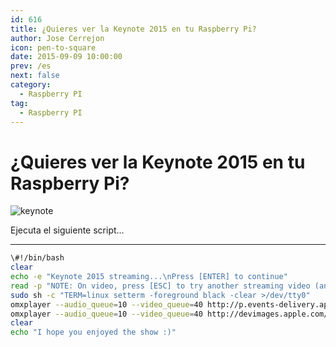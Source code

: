 ```yaml
---
id: 616
title: ¿Quieres ver la Keynote 2015 en tu Raspberry Pi?
author: Jose Cerrejon
icon: pen-to-square
date: 2015-09-09 10:00:00
prev: /es
next: false
category:
  - Raspberry PI
tag:
  - Raspberry PI
---
```


# ¿Quieres ver la Keynote 2015 en tu Raspberry Pi?

![keynote](/images/2015/09/keynote_92k15.png)

Ejecuta el siguiente script...

- - -
```bash
\#!/bin/bash
clear
echo -e "Keynote 2015 streaming...\nPress [ENTER] to continue"
read -p "NOTE: On video, press [ESC] to try another streaming video (and finger cross)..."
sudo sh -c "TERM=linux setterm -foreground black -clear >/dev/tty0"
omxplayer --audio_queue=10 --video_queue=40 http://p.events-delivery.apple.com.edgesuite.net/15pijbnaefvpoijbaefvpihb06/m3u8/atv_mvp.m3u8
omxplayer --audio_queue=10 --video_queue=40 http://devimages.apple.com/iphone/samples/bipbop/gear1/prog_index.m3u8
clear
echo "I hope you enjoyed the show :)"
```

